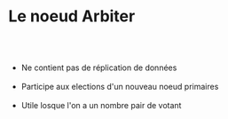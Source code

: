 <!-- .slide: class="sfeir-basic-slide" -->
# Le noeud Arbiter
<br><br>
<ul>
    <li>Ne contient pas de réplication de données</li><br>
    <li>Participe aux elections d'un nouveau noeud primaires</li><br>
    <li>Utile losque l'on a un nombre pair de votant</li><br>
</ul>
